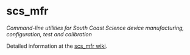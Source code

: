 # scs_mfr
_Command-line utilities for South Coast Science device manufacturing, configuration, test and calibration_


Detailed information at the [scs_mfr wiki](https://github.com/south-coast-science/scs_mfr/wiki).
